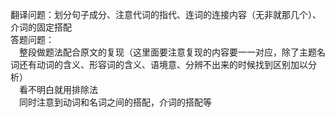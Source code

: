 翻译问题：划分句子成分、注意代词的指代、连词的连接内容（无非就那几个）、介词的固定搭配<br>
答题问题：<br>
&emsp;整段做题法配合原文的复现（这里面要注意复现的内容要一一对应，除了主题名词还有动词的含义、形容词的含义、语境意、分辨不出来的时候找到区别加以分析）<br>
&emsp;看不明白就用排除法<br>
&emsp;同时注意到动词和名词之间的搭配，介词的搭配等
